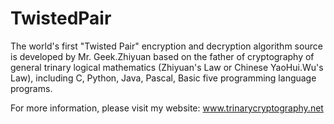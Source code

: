 # TwistedPair
The world's first "Twisted Pair" encryption and decryption algorithm source is developed by Mr. Geek.Zhiyuan based on the father of cryptography of general trinary logical mathematics (Zhiyuan's Law or Chinese YaoHui.Wu's Law),
including C, Python, Java, Pascal, Basic five programming language programs.

For more information, please visit my website: www.trinarycryptography.net
